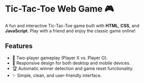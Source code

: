 # Tic-Tac-Toe Web Game 🎮

A fun and interactive Tic-Tac-Toe game built with **HTML**, **CSS**, and **JavaScript**. Play with a friend and enjoy the classic game online!

## Features
- 🎲 Two-player gameplay (Player X vs. Player O).
- 📱 Responsive design for both desktop and mobile devices.
- 🏆 Automatic winner detection and game reset functionality.
- ✨ Simple, clean, and user-friendly interface.
